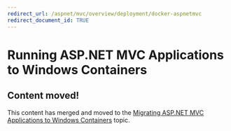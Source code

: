```yaml
---
redirect_url: /aspnet/mvc/overview/deployment/docker-aspnetmvc
redirect_document_id: TRUE
---
```


# Running ASP.NET MVC Applications to Windows Containers

## Content moved!
This content has merged and moved to the [Migrating ASP.NET MVC Applications to Windows Containers](https://docs.microsoft.com/aspnet/mvc/overview/deployment/docker-aspnetmvc) topic.

